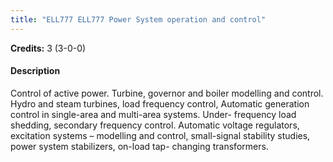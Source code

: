 ```yaml
---
title: "ELL777 ELL777 Power System operation and control"
---
```

**Credits:** 3 (3-0-0)

#### Description
Control of active power. Turbine, governor and boiler modelling and control. Hydro and steam turbines, load frequency control, Automatic generation control in single-area and multi-area systems. Under- frequency load shedding, secondary frequency control. Automatic voltage regulators, excitation systems – modelling and control, small-signal stability studies, power system stabilizers, on-load tap- changing transformers.